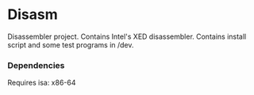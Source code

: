 # Disasm

Disassembler project. Contains Intel's XED disassembler.
Contains install script and some test programs in /dev.

### Dependencies

Requires isa: x86-64